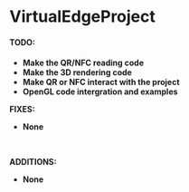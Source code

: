 VirtualEdgeProject
==================

<b><h4>TODO:<h4></b>
* Make the QR/NFC reading code<br>
* Make the 3D rendering code<br>
* Make QR or NFC interact with the project<br>
* OpenGL code intergration and examples<br>


FIXES:<br>
* None
<br>

ADDITIONS:<br>
* None



